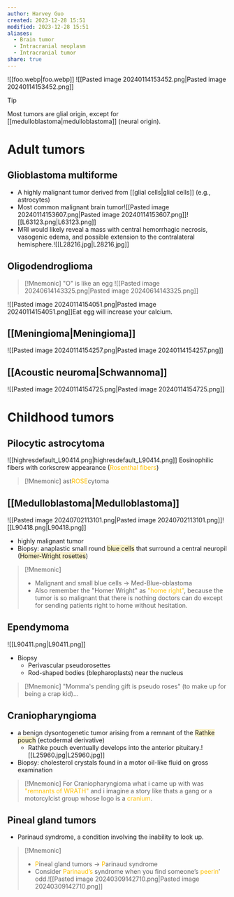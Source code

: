 ```yaml
---
author: Harvey Guo
created: 2023-12-28 15:51
modified: 2023-12-28 15:51
aliases:
  - Brain tumor
  - Intracranial neoplasm
  - Intracranial tumor
share: true
---
```

![[foo.webp|foo.webp]]
![[Pasted image 20240114153452.png|Pasted image 20240114153452.png]]
>[!Tip] 
>Most tumors are glial origin, except for [[medulloblastoma|medulloblastoma]] (neural origin).
# Adult tumors
## Glioblastoma multiforme
- A highly malignant tumor derived from [[glial cells|glial cells]] (e.g., astrocytes)
- Most common malignant brain tumor![[Pasted image 20240114153607.png|Pasted image 20240114153607.png]]![[L63123.png|L63123.png]]
- MRI would likely reveal a mass with central hemorrhagic necrosis, vasogenic edema, and possible extension to the contralateral hemisphere.![[L28216.jpg|L28216.jpg]]
## Oligodendroglioma
>[!Mnemonic] "O" is like an egg
>![[Pasted image 20240614143325.png|Pasted image 20240614143325.png]]


![[Pasted image 20240114154051.png|Pasted image 20240114154051.png]]Eat egg will increase your calcium.
## [[Meningioma|Meningioma]]
![[Pasted image 20240114154257.png|Pasted image 20240114154257.png]]
## [[Acoustic neuroma|Schwannoma]]
![[Pasted image 20240114154725.png|Pasted image 20240114154725.png]]
# Childhood tumors
## Pilocytic astrocytoma
![[highresdefault_L90414.png|highresdefault_L90414.png]]
Eosinophilic fibers with corkscrew appearance (<font color="#ffc000">Rosenthal fibers</font>)
>[!Mnemonic] 
>ast<font color="#ffc000">ROSE</font>cytoma

## [[Medulloblastoma|Medulloblastoma]]
![[Pasted image 20240702113101.png|Pasted image 20240702113101.png]]![[L90418.png|L90418.png]]
- highly malignant tumor
- Biopsy: anaplastic small round <span style="background:rgba(240, 200, 0, 0.2)">blue cells</span> that surround a central neuropil (<span style="background:rgba(240, 200, 0, 0.2)">Homer-Wright rosettes</span>)
>[!Mnemonic] 
>- Malignant and small blue cells -> Med-Blue-oblastoma
>- Also remember the "Homer Wright" as <font color="#ffc000">"home right"</font>, because the tumor is so malignant that there is nothing doctors can do except for sending patients right to home without hesitation.

## Ependymoma
![[L90411.png|L90411.png]]
- Biopsy
	- Perivascular pseudorosettes 
	- Rod-shaped bodies (blepharoplasts) near the nucleus

>[!Mnemonic] 
>"Momma's pending gift is pseudo roses" (to make up for being a crap kid)...

## Craniopharyngioma
- a benign dysontogenetic tumor arising from a remnant of the <span style="background:rgba(240, 200, 0, 0.2)">Rathke pouch</span> (ectodermal derivative)
	- Rathke pouch eventually develops into the anterior pituitary.![[L25960.jpg|L25960.jpg]]
- Biopsy: cholesterol crystals found in a motor oil-like fluid on gross examination
>[!Mnemonic] 
>For Craniopharyngioma what i came up with was <font color="#ffc000">"remnants of WRATH"</font> and i imagine a story like thats a gang or a motorcylcist group whose logo is a <font color="#ffc000">cranium</font>.

## Pineal gland tumors
- Parinaud syndrome, a condition involving the inability to look up.
>[!Mnemonic] 
>- <font color="#ffc000">P</font>ineal gland tumors -> <font color="#ffc000">P</font>arinaud syndrome
>- Consider <font color="#ffc000">Parinaud’s</font> syndrome when you find someone’s <font color="#ffc000">peerin</font>’ odd.![[Pasted image 20240309142710.png|Pasted image 20240309142710.png]]